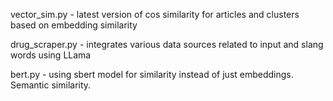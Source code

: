 vector_sim.py - latest version of cos similarity for articles and clusters based on embedding similarity

drug_scraper.py - integrates various data sources related to input and slang words using LLama 

bert.py - using sbert model for similarity instead of just embeddings. Semantic similarity. 
